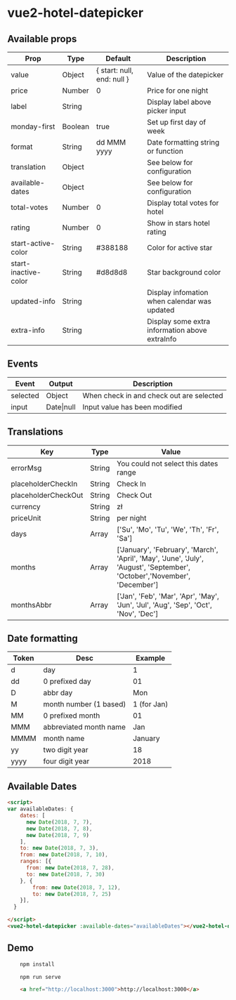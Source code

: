 # vue2-hotel-datepicker

## Available props

| Prop                          | Type            | Default                       | Description                                     |
|-------------------------------|-----------------|-------------------------------|-------------------------------------------------|
| value                         | Object          | { start: null, end: null }    | Value of the datepicker                    |
| price                         | Number          | 0                             | Price for one night                             |
| label                         | String          |                               | Display label above picker input                |
| monday-first                  | Boolean         | true                          | Set up first day of week                        |
| format                        | String          | dd MMM yyyy                   | Date formatting string or function              |
| translation                   | Object          |                               | See below for configuration                     |
| available-dates               | Object          |                               | See below for configuration                     |
| total-votes                   | Number          | 0                             | Display total votes for hotel                   |
| rating                        | Number          | 0                             | Show in stars hotel rating                      |
| start-active-color            | String          | #388188                       | Color for active star                           |
| start-inactive-color          | String          | #d8d8d8                       | Star background color                           |
| updated-info                  | String          |                               | Display infomation when calendar was updated    |
| extra-info                    | String          |                               | Display some extra information above extraInfo  |


## Events

| Event             | Output     | Description                               |
|-------------------|------------|-------------------------------------------|
| selected          | Object     | When check in and check out are selected  |
| input             | Date\|null | Input value has been modified             |

## Translations

| Key                  | Type           | Value                                                                                          |
|----------------------|----------------|------------------------------------------------------------------------------------------------|
| errorMsg             | String         | You could not select this dates range                                                          |
| placeholderCheckIn   | String         | Check In                                                                                       |
| placeholderCheckOut  | String         | Check Out                                                                                      |
| currency             | String         | zł                                                                                             |
| priceUnit            | String         | per night                                                                                      |
| days                 | Array          | ['Su', 'Mo', 'Tu', 'We', 'Th', 'Fr', 'Sa']                                                     |
| months               | Array          | ['January', 'February', 'March', 'April', 'May', 'June', 'July', 'August', 'September',         'October','November', 'December']        |                                                      |
| monthsAbbr           | Array          | ['Jan', 'Feb', 'Mar', 'Apr', 'May', 'Jun', 'Jul', 'Aug', 'Sep', 'Oct', 'Nov', 'Dec']           |

## Date formatting

| Token | Desc                   | Example     |
|-------|------------------------|-------------|
| d     | day                    | 1           |
| dd    | 0 prefixed day         | 01          |
| D     | abbr day               | Mon         |
| M     | month number (1 based) | 1 (for Jan) |
| MM    | 0 prefixed month       | 01          |
| MMM   | abbreviated month name | Jan         |
| MMMM  | month name             | January     |
| yy    | two digit year         | 18          |
| yyyy  | four digit year        | 2018        |

## Available Dates

``` html
<script>
var availableDates: {
    dates: [ 
      new Date(2018, 7, 7),
      new Date(2018, 7, 8),
      new Date(2018, 7, 9)
    ],
    to: new Date(2018, 7, 3), 
    from: new Date(2018, 7, 10), 
    ranges: [{ 
      from: new Date(2018, 7, 28),
      to: new Date(2018, 7, 30)
    }, {
        from: new Date(2018, 7, 12),
        to: new Date(2018, 7, 25)
    }],
  }

</script>
<vue2-hotel-datepicker :available-dates="availableDates"></vue2-hotel-datepicker>
```

## Demo

``` bash
    npm install

    npm run serve
```

``` html
    <a href="http://localhost:3000">http://localhost:3000</a>
```